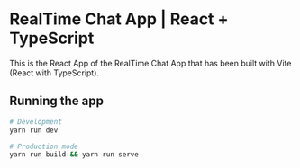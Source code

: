 # RealTime Chat App | React + TypeScript
This is the React App of the RealTime Chat App that has been built with Vite (React with TypeScript).

## Running the app

```bash
# Development
yarn run dev

# Production mode
yarn run build && yarn run serve
```